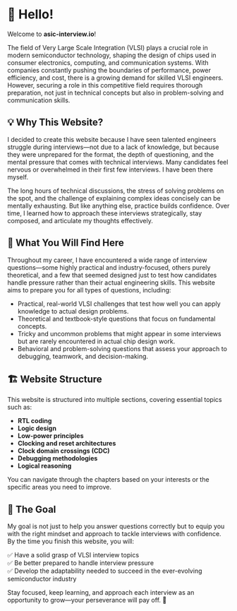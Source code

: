 # 👋 Hello!

Welcome to **asic-interview.io**!

The field of Very Large Scale Integration (VLSI) plays a crucial role in modern semiconductor technology, shaping the design of chips used in consumer electronics, computing, and communication systems. With companies constantly pushing the boundaries of performance, power efficiency, and cost, there is a growing demand for skilled VLSI engineers. However, securing a role in this competitive field requires thorough preparation, not just in technical concepts but also in problem-solving and communication skills.

## 💡 Why This Website?

I decided to create this website because I have seen talented engineers struggle during interviews—not due to a lack of knowledge, but because they were unprepared for the format, the depth of questioning, and the mental pressure that comes with technical interviews. Many candidates feel nervous or overwhelmed in their first few interviews. I have been there myself. 

The long hours of technical discussions, the stress of solving problems on the spot, and the challenge of explaining complex ideas concisely can be mentally exhausting. But like anything else, practice builds confidence. Over time, I learned how to approach these interviews strategically, stay composed, and articulate my thoughts effectively.

## 🎯 What You Will Find Here

Throughout my career, I have encountered a wide range of interview questions—some highly practical and industry-focused, others purely theoretical, and a few that seemed designed just to test how candidates handle pressure rather than their actual engineering skills. This website aims to prepare you for all types of questions, including:

- Practical, real-world VLSI challenges that test how well you can apply knowledge to actual design problems.
- Theoretical and textbook-style questions that focus on fundamental concepts.
- Tricky and uncommon problems that might appear in some interviews but are rarely encountered in actual chip design work.
- Behavioral and problem-solving questions that assess your approach to debugging, teamwork, and decision-making.

## 🏗️ Website Structure

This website is structured into multiple sections, covering essential topics such as:

- **RTL coding**  
- **Logic design**  
- **Low-power principles**  
- **Clocking and reset architectures**  
- **Clock domain crossings (CDC)**  
- **Debugging methodologies**  
- **Logical reasoning**  

You can navigate through the chapters based on your interests or the specific areas you need to improve.

## 🚀 The Goal

My goal is not just to help you answer questions correctly but to equip you with the right mindset and approach to tackle interviews with confidence. By the time you finish this website, you will:

✅ Have a solid grasp of VLSI interview topics  
✅ Be better prepared to handle interview pressure  
✅ Develop the adaptability needed to succeed in the ever-evolving semiconductor industry  

Stay focused, keep learning, and approach each interview as an opportunity to grow—your perseverance will pay off. 💪